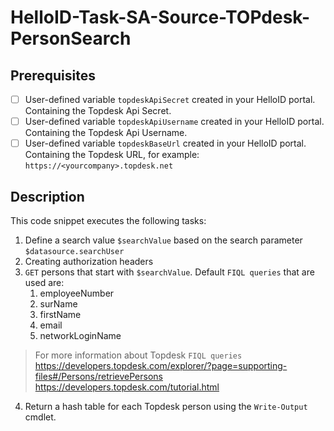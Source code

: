 # HelloID-Task-SA-Source-TOPdesk-PersonSearch

## Prerequisites

- [ ] User-defined variable `topdeskApiSecret` created in your HelloID portal. Containing the Topdesk Api Secret.
- [ ] User-defined variable `topdeskApiUsername` created in your HelloID portal. Containing the Topdesk Api Username.
- [ ] User-defined variable `topdeskBaseUrl` created in your HelloID portal. Containing the Topdesk URL, for example: `https://<yourcompany>.topdesk.net`

## Description

This code snippet executes the following tasks:

1. Define a search value `$searchValue` based on the search parameter `$datasource.searchUser`
2. Creating authorization headers
3. `GET` persons that start with `$searchValue`. Default `FIQL queries` that are used are:
   1. employeeNumber
   2. surName
   3. firstName
   4. email
   5. networkLoginName

> For more information about Topdesk  `FIQL queries`
> https://developers.topdesk.com/explorer/?page=supporting-files#/Persons/retrievePersons
> https://developers.topdesk.com/tutorial.html

4. Return a hash table for each Topdesk person using the `Write-Output` cmdlet.